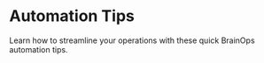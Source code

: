 # Automation Tips

Learn how to streamline your operations with these quick BrainOps automation tips.
